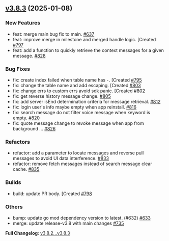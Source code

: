 ## [v3.8.3](https://github.com/openimsdk/openim-sdk-core/releases/tag/v3.8.3) 	(2025-01-08)

### New Features
* feat: merge main bug fix to main. [#637](https://github.com/openimsdk/openim-sdk-core/pull/637)
* feat: improve merge in milestone and merged handle logic. [Created [#797](https://github.com/openimsdk/openim-sdk-core/pull/797)
* feat: add a function to quickly retrieve the context messages for a given message. [#828](https://github.com/openimsdk/openim-sdk-core/pull/828)

### Bug Fixes
* fix: create index failed when table name has `-`. [Created [#795](https://github.com/openimsdk/openim-sdk-core/pull/795)
* fix: change the table name and add escaping. [Created [#803](https://github.com/openimsdk/openim-sdk-core/pull/803)
* fix: change errs to custom errs avoid sdk panic. [Created [#802](https://github.com/openimsdk/openim-sdk-core/pull/802)
* fix: get reverse history message change. [#805](https://github.com/openimsdk/openim-sdk-core/pull/805)
* fix: add server isEnd determination criteria for message retrieval. [#812](https://github.com/openimsdk/openim-sdk-core/pull/812)
* fix: login user's info maybe empty when app reinstall. [#816](https://github.com/openimsdk/openim-sdk-core/pull/816)
* fix: search message do not filter voice message when keyword is empty. [#820](https://github.com/openimsdk/openim-sdk-core/pull/820)
* fix: quote message change to revoke message when app from background … [#826](https://github.com/openimsdk/openim-sdk-core/pull/826)

### Refactors
* refactor: add a parameter to locate messages and reverse pull messages to avoid UI data interference. [#833](https://github.com/openimsdk/openim-sdk-core/pull/833)
* refactor: remove fetch messages instead of search message clear cache. [#835](https://github.com/openimsdk/openim-sdk-core/pull/835)

### Builds
* build: update PR body. [Created [#798](https://github.com/openimsdk/openim-sdk-core/pull/798)

### Others
* bump: update go mod dependency version to latest. (#632) [#633](https://github.com/openimsdk/openim-sdk-core/pull/633)
* merge: update release-v3.8 with main changes [#735](https://github.com/openimsdk/openim-sdk-core/pull/735)

**Full Changelog**: [v3.8.2...v3.8.3](https://github.com/openimsdk/openim-sdk-core/compare/v3.8.2...v3.8.3)

